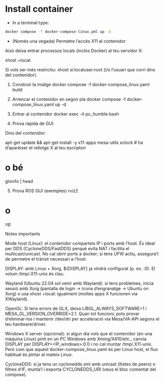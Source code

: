# Install container

- In a terminal type:
```bash
docker compose -f docker-compose-linux.yml up -d
```

- (Només una vegada) Permetre l’accés X11 al contenidor

Això deixa entrar processos locals (inclòs Docker) al teu servidor X:

xhost +local:


Si vols ser més restrictiu: xhost si:localuser:root (i/o l’usuari que corri dins del contenidor).

1) Construir la imatge
docker compose -f docker-compose_linux.yaml build

2) Arrencar el contenidor en segon pla
docker compose -f docker-compose_linux.yaml up -d

3) Entrar al contenidor
docker exec -it pc_humble bash

4) Prova ràpida de GUI

Dins del contenidor:

apt-get update && apt-get install -y x11-apps mesa-utils
xclock     # ha d’aparèixer el rellotge X al teu escriptori
# o bé
glxinfo | head

5) Prova ROS GUI (exemples)
rviz2
# o
rqt

Notes importants

Mode host (Linux): el contenidor comparteix IP i ports amb l’host. És ideal per DDS (CycloneDDS/FastDDS) perquè evita NAT i facilita el multicast/unicast. No cal obrir ports a docker; si tens UFW actiu, assegura’t de permetre el trànsit necessari a l’host.

DISPLAY: amb Linux + Xorg, ${DISPLAY} ja vindrà configurat (p. ex. :0). El volum /tmp/.X11-unix és clau.

Wayland (Ubuntu 22.04 sol venir amb Wayland): si tens problemes, inicia sessió amb Xorg (pantalla de login → icona d’engranatge → Ubuntu on Xorg) o usa xhost +local: igualment (moltes apps X funcionen via XWayland).

OpenGL: Si tens errors de GLX, deixa LIBGL_ALWAYS_SOFTWARE=1 i MESA_GL_VERSION_OVERRIDE=2.1. Quan tot funcioni, pots provar d’eliminar-los i mantenir /dev/dri per acceleració via Mesa/VA-API segons el teu hardware/driver.

Windows X server (opcional): si algun dia vols que el contenidor (en una màquina Linux) pinti en un PC Windows amb Xming/X410/etc., canvia DISPLAY per DISPLAY=<IP_windows>:0.0 i no cal muntar /tmp/.X11-unix. Però com que aquest docker-compose_linux.yaml és per Linux host, el flux habitual és pintar al mateix Linux.

CycloneDDS: si ja tens un cyclonedds.xml amb unicast (llistes de peers) o filtres d’IF, munta’l i exporta CYCLONEDDS_URI (veus el bloc comentat del compose).